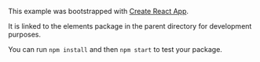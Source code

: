 This example was bootstrapped with [Create React App](https://github.com/facebook/create-react-app).

It is linked to the elements package in the parent directory for development purposes.

You can run `npm install` and then `npm start` to test your package.
